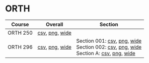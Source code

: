 # ORTH

| Course | Overall | Section |
| ------ | ------- | ------- |
| ORTH 250 | [csv](https://github.com/UCSD-Historical-Enrollment-Data/2024Spring/blob/main/overall/ORTH%20250.csv), [png](https://raw.githubusercontent.com/UCSD-Historical-Enrollment-Data/2024Spring/main/plot_overall/ORTH%20250.png), [wide](https://raw.githubusercontent.com/UCSD-Historical-Enrollment-Data/2024Spring/main/plot_overall_wide/ORTH%20250.png) |  |
| ORTH 296 | [csv](https://github.com/UCSD-Historical-Enrollment-Data/2024Spring/blob/main/overall/ORTH%20296.csv), [png](https://raw.githubusercontent.com/UCSD-Historical-Enrollment-Data/2024Spring/main/plot_overall/ORTH%20296.png), [wide](https://raw.githubusercontent.com/UCSD-Historical-Enrollment-Data/2024Spring/main/plot_overall_wide/ORTH%20296.png) | Section 001: [csv](https://github.com/UCSD-Historical-Enrollment-Data/2024Spring/blob/main/section/ORTH%20296_001.csv), [png](https://raw.githubusercontent.com/UCSD-Historical-Enrollment-Data/2024Spring/main/plot_section/ORTH%20296_001.png), [wide](https://raw.githubusercontent.com/UCSD-Historical-Enrollment-Data/2024Spring/main/plot_section_wide/ORTH%20296_001.png)<br>Section 002: [csv](https://github.com/UCSD-Historical-Enrollment-Data/2024Spring/blob/main/section/ORTH%20296_002.csv), [png](https://raw.githubusercontent.com/UCSD-Historical-Enrollment-Data/2024Spring/main/plot_section/ORTH%20296_002.png), [wide](https://raw.githubusercontent.com/UCSD-Historical-Enrollment-Data/2024Spring/main/plot_section_wide/ORTH%20296_002.png)<br>Section A: [csv](https://github.com/UCSD-Historical-Enrollment-Data/2024Spring/blob/main/section/ORTH%20296_A.csv), [png](https://raw.githubusercontent.com/UCSD-Historical-Enrollment-Data/2024Spring/main/plot_section/ORTH%20296_A.png), [wide](https://raw.githubusercontent.com/UCSD-Historical-Enrollment-Data/2024Spring/main/plot_section_wide/ORTH%20296_A.png) |
